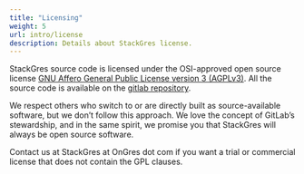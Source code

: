 ```yaml
---
title: "Licensing"
weight: 5
url: intro/license
description: Details about StackGres license.
---
```


StackGres source code is licensed under the OSI-approved open source license [GNU Affero General
 Public License version 3 (AGPLv3)](https://www.gnu.org/licenses/agpl-3.0.en.html). All the source code is available on the
 [gitlab repository](https://gitlab.com/ongresinc/stackgres).

We respect others who switch to or are directly built as source-available software, but we don’t
 follow this approach. We love the concept of GitLab’s stewardship, and in the same spirit, we
 promise you that StackGres will always be open source software. 

Contact us at StackGres at OnGres dot com if you want a trial or commercial license that does not
 contain the GPL clauses.
